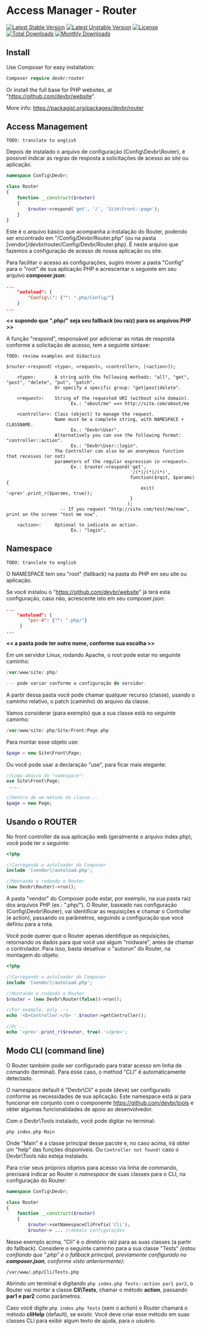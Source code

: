 # Access Manager - Router

[![Latest Stable Version](https://poser.pugx.org/devbr/website/v/stable)](https://packagist.org/packages/devbr/router)
[![Latest Unstable Version](https://poser.pugx.org/devbr/website/v/unstable)](https://packagist.org/packages/devbr/router)
[![License](https://poser.pugx.org/devbr/website/license)](https://packagist.org/packages/devbr/router)
[![Total Downloads](https://poser.pugx.org/devbr/website/downloads)](https://packagist.org/packages/devbr/router)
[![Monthly Downloads](https://poser.pugx.org/devbr/website/d/monthly)](https://packagist.org/packages/devbr/router)

## Install

Use Composer for easy installation:

```php
Composer require devbr/router 
```

Or install the full base for PHP websites, at "https://github.com/devbr/website".

More info: https://packagist.org/packages/devbr/router

## Access Management

```TODO: translate to english``` 

Depois de instalado o arquivo de configuração (Config\Devbr\Router), é possível indicar as regras de resposta a solicitações de acesso ao site ou aplicação.

```php
namespace Config\Devbr;

class Router
{
    function __construct($router)
    {
        $router->respond('get', '/', 'Site\Front::page');
    }
}
```
Este é o arquivo básico que acompanha a instalação do Router, podendo ser encontrado em "/Config/Devbr/Router.php" (ou na pasta [vendor]/devbr/router/Config/Devbr/Router.php). É neste arquivo que fazemos a configuração de acesso de nossa aplicação ou site.

Para facilitar o acesso as configurações, sugiro mover a pasta "Config" para o "root" de sua aplicação PHP e acrescentar o seguinte em seu arquivo **composer.json**:

```json
...
    "autoload": {
        "Config\\": {"": ".php/Config/"}
    }
...
```
<b><< supondo que ".php/" seja seu fallback (ou raiz) para os arquivos PHP >></b>

A função "respond", responsável por adicionar as rotas de resposta conforme a solicitação de acesso, tem a seguinte sintaxe:

```shell
TODO: review examples and didactics

$router->respond( <type>, <request>, <controller>, [<action>]);
        
    <type>:       A string with the following methods: "all", "get", "post", "delete", "put", "patch".
                  Or specify a specific group: "get|post|delete".
                          
    <request>:    String of the requested URI (without site domain).
                        Ex.: "about/me" ==> http://site.com/about/me
            
    <controller>: Class (object) to manage the request.
                  Name must be a complete string, with NAMESPACE + CLASSNAME. 
                        Ex.: "Devbr\User".
                  Alternatively you can use the following format: "controller::action". 
                        Ex.: "Devbr\User::login".
                  The Controller can also be an anonymous function that receives (or not)
                  parameters of the regular expression in <request>.
                        Ex.: $router->respond('get', 
                                              '/(*)/(*)/(*)', 
                                              function($rqst, $params){ 
                                                  exit( '<pre>'.print_r($params, true));
                                              }
                                             );
                    -- If you request "http://site.com/test/me/now", print on the screen "test me now".
            
    <action>:     Optional to indicate an action. 
                        Ex.: "login".
```

## Namespace

```TODO: translate to english```

O NAMESPACE tem seu "root" (fallback) na pasta do PHP em seu site ou aplicação.

Se você instalou o "https://github.com/devbr/website" já terá esta configuração, caso não, acrescente isto em seu composer.json:

```json
...
    "autoload": {
        "psr-4": {"": ".php/"}
     }
...    
```
<b><< a pasta pode ter outro nome, conforme sua escolha >></b>

Em um servidor Linux, rodando Apache, o root pode estar no seguinte caminho:
```php
/var/www/site/.php/

--- pode variar conforme a configuração do servidor.
```
A partir dessa pasta você pode chamar qualquer recurso (classe), usando o caminho relativo, o patch (caminho) do arquivo da classe.

Vamos considerar (para exemplo) que a sua classe está no seguinte caminho:

```php
/var/www/site/.php/Site/Front/Page.php
```

Para montar esse objeto use:

```php
$page = new Site\Front\Page;
```

Ou você pode usar a declaração "use", para ficar mais elegante:

```php
//Logo abaixo do "namespace":
use Site\Front\Page;
 ....

//Dentro de um método da classe...
$page = new Page;
```

## Usando o ROUTER

No front controller da sua aplicação web (geralmente o arquivo index.php), você pode ter o seguinte:

```php
<?php

//Carregando o autoloader do Composer
include '[vendor]/autoload.php';

//Montando e rodando o Router
(new Devbr\Router)->run();
```

A pasta "vendor" do Composer pode estar, por exemplo, na sua pasta raiz dos arquivos PHP (ex.: ".php/").
O Router, baseado nas configuração (Config\Devbr\Router), vai identificar as requisições e chamar o Controller (e action), passando os parâmetros, seguindo a configuração que você definiu para a rota.

Você pode querer que o Router apenas identifique as requisições, retornando os dados para que você use algum "midware", antes de chamar o controlador. Para isso, basta desativar o "autorun" do Router, na montagem do objeto:

```php
<?php

//Carregando o autoloader do Composer
include '[vendor]/autoload.php';

//Montando e rodando o Router
$router = (new Devbr\Router(false))->run();

//For example, only --¬
echo '<b>Controller:</b> '.$router->getController();

//Or ...
echo '<pre>'.print_r($router, true).'</pre>';
```

## Modo CLI (command line)

O Router também pode ser configurado para tratar acesso em linha de comando (terminal). Para esse caso, o method "CLI" é automáticamente detectado.

O namespace default é "Devbr\Cli" e pode (deve) ser configurado conforme as necessidades de sua aplicação. Este namespace está ai para funcionar em conjunto com o componente https://github.com/devbr/tools e obter algumas funcionalidades de apoio ao desenvolvedor.

Com o Devbr\Tools instalado, você pode digitar no terminal:

```shell
php index.php Main
```

Onde "Main" é a classe principal desse pacote e, no caso acima, irá obter um "help" das funções disponíveis. Ou ``` Controller not found! ``` caso o Devbr\Tools não esteja instalado.

Para criar seus próprios objetos para acesso via linha de commando, precisará indicar ao Router o *namespace* de suas classes para o CLI, na configuração do Router:

```php
namespace Config\Devbr;

class Router
{
    function __construct($router)
    {
        $router->setNamespaceCliPrefix('Cli');
        $router-> ... //demais configurações
```

Nesse exemplo acima, "Cli" é o diretório raíz para as suas classes (a partir do fallback). 
Considere o seguinte caminho para a sua classe "Tests" *(estou confiando que ".php" é o fallback principal, previamente configurado no **composer.json**, conforme visto anteriormente)*:

```shell
/var/www/.php/Cli/Tests.php
```

Abrindo um terminal e digitando ``` php index.php Tests::action par1 par2 ```, o Router vai montar a classe **Cli\Tests**, chamar o método **action**, passando **par1 e par2** como parâmetros.

Caso você digite ``` php index.php Tests ``` (sem o action) o Router chamará o método **cliHelp** (default), se existir. Você deve criar esse método em suas classes CLI para exibir algum texto de ajuda, para o usuário.
